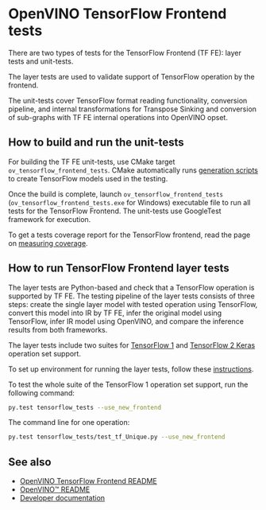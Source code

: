 # OpenVINO TensorFlow Frontend tests

There are two types of tests for the TensorFlow Frontend (TF FE): layer tests and unit-tests.

The layer tests are used to validate support of TensorFlow operation by the frontend.

The unit-tests cover TensorFlow format reading functionality, conversion pipeline, and internal transformations
for Transpose Sinking and conversion of sub-graphs with TF FE internal operations into OpenVINO opset.

## How to build and run the unit-tests

For building the TF FE unit-tests, use CMake target `ov_tensorflow_frontend_tests`. CMake automatically runs
[generation scripts](../tests/test_models/gen_scripts) to create TensorFlow models used in the testing.

Once the build is complete, launch `ov_tensorflow_frontend_tests` (`ov_tensorflow_frontend_tests.exe` for Windows)
executable file to run all tests for the TensorFlow Frontend. The unit-tests use GoogleTest framework for execution.

To get a tests coverage report for the TensorFlow frontend, read the page
on [measuring coverage](../../../../docs/dev/test_coverage.md).

## How to run TensorFlow Frontend layer tests

The layer tests are Python-based and check that a TensorFlow operation is supported by TF FE.
The testing pipeline of the layer tests consists of three steps: create the single layer model with tested operation using TensorFlow,
convert this model into IR by TF FE, infer the original model using TensorFlow, infer IR model using OpenVINO,
and compare the inference results from both frameworks.

The layer tests include two suites for [TensorFlow 1](../../../../tests/tensorflow_tests)
and [TensorFlow 2 Keras](../../../../tests/tensorflow2_keras_tests) operation set support.

To set up environment for running the layer tests, follow these [instructions](../../../../tests/layer_tests/README.md).

To test the whole suite of the TensorFlow 1 operation set support, run the following command:
```bash
py.test tensorflow_tests --use_new_frontend
```

The command line for one operation:
```bash
py.test tensorflow_tests/test_tf_Unique.py --use_new_frontend
```

## See also

 * [OpenVINO TensorFlow Frontend README](../README.md)
 * [OpenVINO™ README](../../../../README.md)
 * [Developer documentation](../../../../docs/dev/index.md)

